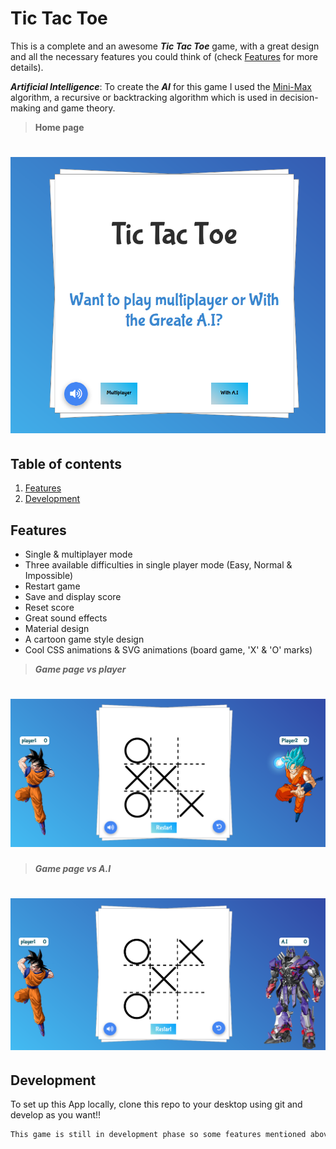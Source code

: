# Tic Tac Toe

This is a complete and an awesome **_Tic Tac Toe_** game, with a great design and all the necessary features you could think of (check [Features](#features) for more details).

**_Artificial Intelligence_**: To create the **_AI_** for this game I used the [Mini-Max](https://www.javatpoint.com/mini-max-algorithm-in-ai) algorithm, a recursive or backtracking algorithm which is used in decision-making and game theory.

> **Home page**
# ![Tic Tac Toe](Screenshot1.png)

## Table of contents

1. [Features](#features)
2. [Development](#development)


## Features

- Single & multiplayer mode
- Three available difficulties in single player mode (Easy, Normal & Impossible)
- Restart game
- Save and display score
- Reset score
- Great sound effects
- Material design
- A cartoon game style design
- Cool CSS animations & SVG animations (board game, 'X' & 'O' marks)

> **_Game page vs player_**

# ![Tic Tac Toe](Screenshot2.png)

> **_Game page vs A.I_**

# ![Tic Tac Toe](Screenshot3.png)

## Development

To set up this App locally, clone this repo to your desktop using git and develop as you want!!


```diff
This game is still in development phase so some features mentioned above might not be there**
```